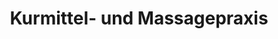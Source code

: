 ---
title: "Kurmittel- und Massagepraxis"
url: /norden/kurmittel-und-massagepraxis/
shop: Massage
---